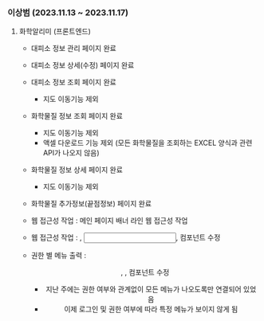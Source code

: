 
### 이상범 (2023.11.13 ~ 2023.11.17)

1. 화학알리미 (프론트엔드)
	- 대피소 정보 관리 페이지 완료
	
	- 대피소 정보 상세(수정) 페이지 완료
	
	- 대피소 정보 조회 페이지 완료 
		- 지도 이동기능 제외
	
	- 화학물질 정보 조회 페이지 완료 
		- 지도 이동기능 제외
		- 액셀 다운로드 기능 제외 (모든 화학물질을 조회하는 EXCEL 양식과 관련 API가 나오지 않음)
	
	- 화학물질 정보 상세 페이지 완료 
		- 지도 이동기능 제외

	- 화학물질 추가정보(끝점정보) 페이지 완료
	
	- 웹 접근성 작업 : 메인 페이지 배너 라인 웹 접근성 작업
	- 웹 접근성 작업 : <Table/>, <Input/>, <CommonSelect/> 컴포넌트 수정 
	- 권한 별 메뉴 출력 : <Header/>, <HamburgerBar/>, <SubMenu/> 컴포넌트 수정
		- 지난 주에는 권한 여부와 관계없이 모든 메뉴가 나오도록만 연결되어 있었음
		- 이제 로그인 및 권한 여부에 따라 특정 메뉴가 보이지 않게 됨




